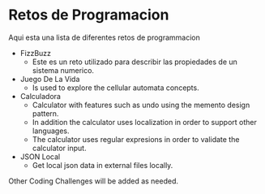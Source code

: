 # Retos de Programacion
Aqui esta una lista de diferentes retos de programmacion
* FizzBuzz
    - Este es un reto utilizado para describir las propiedades de un sistema numerico.
* Juego De La Vida
    - Is used to explore the cellular automata concepts.
* Calculadora
    - Calculator with features such as undo using the memento design pattern. 
    - In addition the calculator uses localization in order to support other languages.
    - The calculator uses regular expresions in order to validate the calculator input. 
* JSON Local
    - Get local json data in external files locally. 

Other Coding Challenges will be added as needed.